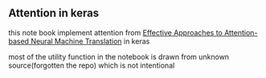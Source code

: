## Attention in keras

this note book implement attention from [Effective Approaches to Attention-based Neural Machine Translation](https://arxiv.org/pdf/1508.04025.pdf) in keras

most of the utility function in the notebook is drawn from unknown source(forgotten the repo) which is not intentional